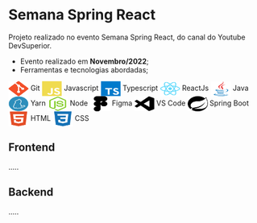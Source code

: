 # Semana Spring React
Projeto realizado no evento Semana Spring React, do canal do Youtube DevSuperior.
 
 - Evento realizado em  **Novembro/2022**;
 - Ferramentas e tecnologias abordadas;
 
<img align="center" alt="ppcandrade-Git" height="30" width="40" src="https://raw.githubusercontent.com/devicons/devicon/master/icons/git/git-plain.svg"> Git  <img align="center" alt="ppcandrade-Js" height="30" width="40" src="https://raw.githubusercontent.com/devicons/devicon/master/icons/javascript/javascript-plain.svg"> Javascript <img align="center" alt="ppcandrade-Typescript" height="30" width="40" src="https://raw.githubusercontent.com/devicons/devicon/master/icons/typescript/typescript-plain.svg"> Typescript <img align="center" alt="ppcandrade-ReactJs" height="30" width="40" src="https://raw.githubusercontent.com/devicons/devicon/master/icons/react/react-original.svg"> ReactJs <img align="center" alt="ppcandrade-Java" height="30" width="40" src="https://raw.githubusercontent.com/devicons/devicon/master/icons/java/java-original.svg"> Java <img align="center" alt="ppcandrade-ReactJs" height="30" width="40" src="https://raw.githubusercontent.com/devicons/devicon/master/icons/yarn/yarn-original.svg"> Yarn <img align="center" alt="ppcandrade-NodeJS" height="30" width="40" src="https://raw.githubusercontent.com/devicons/devicon/master/icons/nodejs/nodejs-original.svg"> Node <img align="center" alt="ppcandrade-Figma Code" height="30" width="40" src="https://raw.githubusercontent.com/devicons/devicon/master/icons/figma/figma-plain.svg"> Figma <img align="center" alt="ppcandrade-VS Code" height="30" width="40" src="https://raw.githubusercontent.com/devicons/devicon/master/icons/vscode/vscode-plain.svg"> VS Code <img align="center" alt="ppcandrade-Spring Code" height="30" width="40" src="https://raw.githubusercontent.com/devicons/devicon/master/icons/spring/spring-plain.svg"> Spring Boot <img align="center" alt="ppcandrade-Spring Code" height="30" width="40" src="https://raw.githubusercontent.com/devicons/devicon/master/icons/html5/html5-plain.svg"> HTML <img align="center" alt="ppcandrade-Spring Code" height="30" width="40" src="https://raw.githubusercontent.com/devicons/devicon/master/icons/css3/css3-plain.svg"> CSS

## Frontend
.....

## Backend
.....